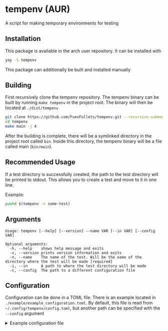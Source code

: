 # tempenv (AUR)
A script for making temporary environments for testing

## Installation
This package is available in the arch user repository. It can be installed with
```bash
yay -S tempenv
```

This package can additionally be built and installed manually

## Building
First recursively clone the tempenv repository. The tempenv binary can be built by running `make tempenv` in the project root. The binary will then be located at `./dist/tempenv`

```bash
git clone https://github.com/FuexFollets/tempenv.git --recursive-submodule
cd tempenv
make main -j 4
```
After the building is complete, there will be a symlinked directory in the project root called `bin`. Inside this directory, the tempenv binary will be a file called main (`bin/main`).

## Recommended Usage
If a test directory is successfully created, the path to the test directory will be printed to stdout. This allows you to create a test and move to it in one line.

Example:
```bash
pushd $(tempenv -n some-test)
```

## Arguments
```
Usage: tempenv [--help] [--version] --name VAR [--in VAR] [--config VAR]

Optional arguments:
  -h, --help   	shows help message and exits 
  -v, --version	prints version information and exits 
  -n, --name   	The name of the test. Will be the name of the directory where the test will be made [required]
  -i, --in     	A path to where the test directory will be made 
  -c, --config 	The path to a different configuration file 
```

## Configuration
Configuration can be done in a TOML file. There is an example located in `./example/example_configuration.toml`. By default, this file is read from `~/.config/tempenv/config.toml`, but another path can be specified with the `--config` argument

<details>
<summary>Example configuration file</summary>
<br>

```toml
tests_location = "invalid/home/fuexfollets/tests/"

[forall_presets]
copy_with = ["/home/someuser/words.txt"]
execute_in_test_directory = [["touch", "note.txt"]]

[presets.example_preset]
copy_with = [
    "~/some-file-in-home-directory",
    "./some-file-in-current-working-directory",
]
execute_in_test_directory = [
    [
        "this",
        "is",
        "executed",
        "in",
        "the",
        "new",
        "test",
        "directory",
    ],
    [
        "and",
        "so",
        "is",
        "this",
    ],
]

[presets.cpp]
copy_with = [
    "./lib/some-library/",
    "./main.cpp",
    "/home/some-user/standard/Makefile",
]
execute_in_test_directory = [["make", "main"], ["wget", "github.com"]]
```

</details>
